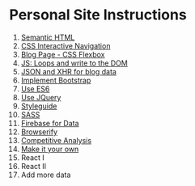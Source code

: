 # Personal Site Instructions

1. [Semantic HTML](ps-semantic-html.md)
1. [CSS Interactive Navigation](ps-interactive-nav-css.md)
1. [Blog Page - CSS Flexbox](ps-flexbox.md)
1. [JS: Loops and write to the DOM](ps-loops.md)
1. [JSON and XHR for blog data](ps-xhr-json.md)
1. [Implement Bootstrap](ps-bootstrap.md)
1. [Use ES6](ps-es6.md)
1. [Use JQuery](ps-jquery.md)
1. [Styleguide](ps-styleguide.md)
1. [SASS](ps-sass.md)
1. [Firebase for Data](ps-firebase.md)
1. [Browserify](ps-browserify.md)
1. [Competitive Analysis](ps-competitive-analysis)
1. [Make it your own](ps-personalize.md)
1. React I
1. React II
1. Add more data
